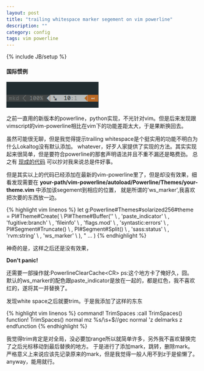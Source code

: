 ```yaml
---
layout: post
title: "trailing whitespace marker segement on vim powerline"
description: ""
category: config
tags: vim powerline
---
```

{% include JB/setup %}

#### 国际惯例
![demo](/assets/images/whitespace_segement.png)

之前一直用的新版本的powerline，python实现，不光针对vim。但是后来发现跟vimscript的vim-powerline相比在vim下的功能差距太大，于是果断换回去。

虽然可能很无聊，但是我觉得提示trailing whitespace是个挺实用的功能不明白为什么Lokaltog没有默认添加。
whatever，好歹人家提供了实现的方法。其实实现起来很简单，但是要符合powerline的那套声明语法并且不重不漏还是略费劲。
总之有 [现成的代码](https://github.com/Lokaltog/vim-powerline/commit/d885f900acfde8094f408b53ab61774bd0b83b13) 可以抄对我来说总是件好事。

但是其实以上的代码已经添加在最新的vim-powerline里了，但是却没有效果，细看发现需要在 **your-path/vim-powerline/autoload/Powerline/Themes/your-theme.vim** 中添加该segement到相应的位置，
就是所谓的'ws_marker',我喜欢把次要的东西放一边。

{% highlight vim linenos %}
let g:Powerline#Themes#solarized256#theme = Pl#Theme#Create(
    \ Pl#Theme#Buffer(''
        \ , 'paste_indicator'
        \ , 'fugitive:branch'
        \ , 'fileinfo'
        \ , 'flags.mod'
        \ , 'syntastic:errors'
        \ , Pl#Segment#Truncate()
        \ , Pl#Segment#Split()
        \ , 'sass:status'
        \ , 'rvm:string'
        \ , 'ws_marker'
    \ ),
    " ...
    )
{% endhighlight %}

神奇的是，这样之后还是没有效果，

**Don't panic!**

还需要一部操作就:PowerlineClearCache&lt;CR&gt;
ps:这个地方卡了俺好久，囧。
默认的ws_marker的配色跟paste_indicator是放在一起的，都是红色，我不喜欢红的，遂将其一并替换了。

发现white space之后就要trim。于是我添加了这样的东东

{% highlight vim linenos %}
command! TrimSpaces :call TrimSpaces()
    function! TrimSpaces()
        normal mz
        %s/\s\+$//gec
        normal 'z
        delmarks z
    endfunction
{% endhighlight %}

我觉得trim肯定是对全局，没必要加range所以就简单许多，另外我不喜欢替换完了之后光标移动到最后替换的地方。
于是进行了添加mark，跳转，删除mark。严格意义上来说应该先记录原来的mark，但是我觉得一般人用不到z于是偷懒了。
anyway，能用就行。
